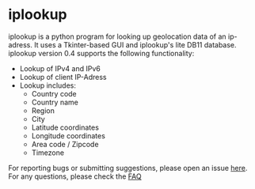 # iplookup
iplookup is a python program for looking up geolocation data of an ip-adress. It uses a Tkinter-based  GUI and iplookup's lite DB11 database. iplookup version 0.4 supports the following functionality:
* Lookup of IPv4 and IPv6
* Lookup of client IP-Adress
* Lookup includes:
  * Country code
  * Country name
  * Region
  * City
  * Latitude coordinates
  * Longitude coordinates
  * Area code / Zipcode
  * Timezone
 
For reporting bugs or submitting suggestions, please open an issue [here](https://github.com/tobiasvonarx/iplookup/issues/new). For any questions, please check the [FAQ](https://github.com/tobiasvonarx/iplookup/blob/master/FAQ.md)
